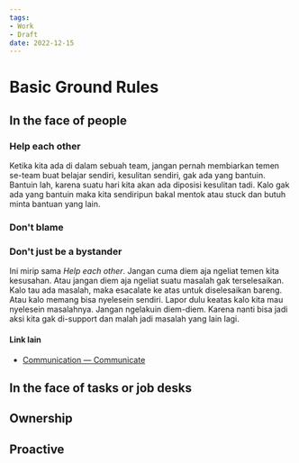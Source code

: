 ```yaml
---
tags:
- Work
- Draft
date: 2022-12-15
---
```


# Basic Ground Rules

## In the face of people

### Help each other
Ketika kita ada di dalam sebuah team, jangan pernah membiarkan temen se-team buat belajar sendiri, kesulitan sendiri, gak ada yang bantuin. Bantuin lah, karena suatu hari kita akan ada diposisi kesulitan tadi. Kalo gak ada yang bantuin maka kita sendiripun bakal mentok atau stuck dan butuh minta bantuan yang lain.



### Don't blame



### Don't just be a bystander
Ini mirip sama _Help each other_. Jangan cuma diem aja ngeliat temen kita kesusahan. Atau jangan diem aja ngeliat suatu masalah gak terselesaikan. Kalo tau ada masalah, maka esacalate ke atas untuk diselesaikan bareng. Atau kalo memang bisa nyelesein sendiri. Lapor dulu keatas kalo kita mau nyelesein masalahnya. Jangan ngelakuin diem-diem. Karena nanti bisa jadi aksi kita gak di-support dan malah jadi masalah yang lain lagi.

#### Link lain
- [Communication — Communicate](Communication/Communication%20%E2%80%94%20Communicate.md)


## In the face of tasks or job desks

## Ownership



## Proactive



